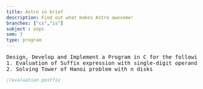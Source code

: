 ```yaml
---
title: Astro in brief
description: Find out what makes Astro awesome!
branches: ["cs","is"]
subject : oops
sem: 3
type: program
---
```


<pre>
Design, Develop and Implement a Program in C for the following Stack Applications
1. Evaluation of Suffix expression with single-digit operands and operators:+, -, *, /, %, ^
2. Solving Tower of Hanoi problem with n disks
</pre>

```c
//evaluation postfix
```